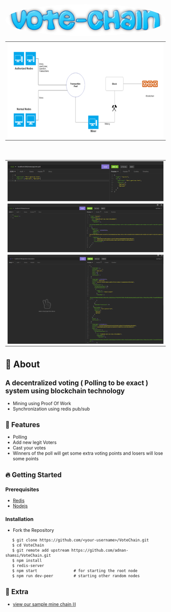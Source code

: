 <p align="center">
<img src="./media/voteChain.png" height="100"
     style="border-radius:50%"/>
</p>

<div align="center">
<table >
    <tr>
     <td>
          <img src="./media/image1.png" height="300"  />
     </td>
   </tr>
</table>
</div>

 <br/>
 <br/>
 
<table >
   <tr>
     <td>
        <img src="./media/image2.png" />
     </td>
   </tr>
   <tr>
     <td>
       <img src="./media/image4.png" />
     </td>
   </tr>
     <tr>
     <td>
       <img src="./media/image6.png" />
     </td>
   </tr>
   
</table>


# 🔖 About
## A decentralized voting ( Polling to be exact ) system using blockchain technology
- Mining using Proof Of Work
- Synchronization using redis pub/sub

## 🚀 Features
- Polling
- Add new legit Voters 
- Cast your votes
- Winners of the poll will get some extra voting points and losers will lose some points 

## 🔥 Getting Started

### Prerequisites

- <a href="https://redis.io/">Redis</a>
- <a href="https://nodejs.org/en/">Nodejs</a>

### Installation

- Fork the Repository

```
   $ git clone https://github.com/<your-username>/VoteChain.git
   $ cd VoteChain
   $ git remote add upstream https://github.com/adnan-shamsi/VoteChain.git
   $ npm install
   $ redis-server
   $ npm start                # for starting the root node
   $ npm run dev-peer         # starting other random nodes
```

## 🚀 Extra
- [view our sample mine chain  :chains: ](DemoChain.json)
